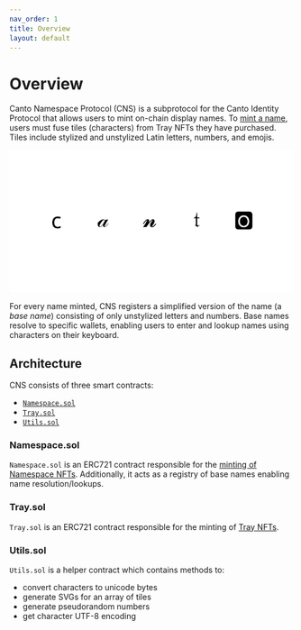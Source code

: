 ```yaml
---
nav_order: 1
title: Overview
layout: default
---
```


# Overview

Canto Namespace Protocol (CNS) is a subprotocol for the Canto Identity Protocol that allows users to mint on-chain display names. To [mint a name](fusing.md), users must fuse tiles (characters) from Tray NFTs they have purchased. Tiles include stylized and unstylized Latin letters, numbers, and emojis.

![Example Name](assets/sample_name.svg)

For every name minted, CNS registers a simplified version of the name (a *base name*) consisting of only unstylized letters and numbers. Base names resolve to specific wallets, enabling users to enter and lookup names using characters on their keyboard.

## Architecture

CNS consists of three smart contracts:

* [`Namespace.sol`](https://github.com/mkt-market/canto-namespaces-protocol/blob/master/src/Namespace.sol)
* [`Tray.sol`](https://github.com/mkt-market/canto-namespaces-protocol/blob/master/src/Tray.sol)
* [`Utils.sol`](https://github.com/mkt-market/canto-namespaces-protocol/blob/master/src/Utils.sol)

### Namespace.sol

`Namespace.sol` is an ERC721 contract responsible for the [minting of Namespace NFTs](fusing.md). Additionally, it acts as a registry of base names enabling name resolution/lookups.

### Tray.sol

`Tray.sol` is an ERC721 contract responsible for the minting of [Tray NFTs](trays.md).

### Utils.sol

`Utils.sol` is a helper contract which contains methods to:

* convert characters to unicode bytes
* generate SVGs for an array of tiles
* generate pseudorandom numbers
* get character UTF-8 encoding
